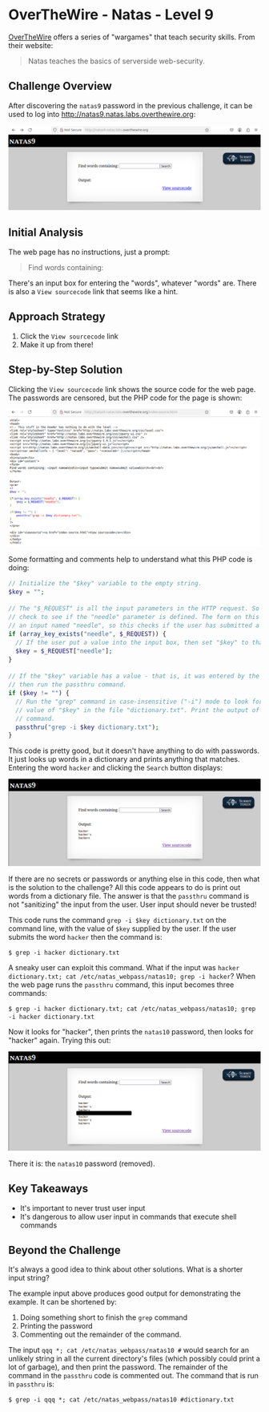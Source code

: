 # OverTheWire - Natas - Level 9

[OverTheWire](https://overthewire.org) offers a series of "wargames" that teach
security skills. From their website:

> Natas teaches the basics of serverside web-security.

## Challenge Overview

After discovering the `natas9` password in the previous challenge, it can be
used to log into http://natas9.natas.labs.overthewire.org:

![The Index Page](images/level_09/00_index_page.png)

## Initial Analysis

The web page has no instructions, just a prompt:

> Find words containing:

There's an input box for entering the "words", whatever "words" are. There is
also a `View sourcecode` link that seems like a hint.

## Approach Strategy

1. Click the `View sourcecode` link
1. Make it up from there!

## Step-by-Step Solution

Clicking the `View sourcecode` link shows the source code for the web page. The
passwords are censored, but the PHP code for the page is shown:

![Index Source Code](images/level_09/01_index_source_code.png)

Some formatting and comments help to understand what this PHP code is doing:

```php
// Initialize the "$key" variable to the empty string.
$key = "";

// The "$_REQUEST" is all the input parameters in the HTTP request. So this will
// check to see if the "needle" parameter is defined. The form on this page has
// an input named "needle", so this checks if the user has submitted a value.
if (array_key_exists("needle", $_REQUEST)) {
  // If the user put a value into the input box, then set "$key" to that value.
  $key = $_REQUEST["needle"];
}

// If the "$key" variable has a value - that is, it was entered by the user -
// then run the passthru command.
if ($key != "") {
  // Run the "grep" command in case-insensitive ("-i") mode to look for the
  // value of "$key" in the file "dictionary.txt". Print the output of the grep
  // command.
  passthru("grep -i $key dictionary.txt");
}
```

This code is pretty good, but it doesn't have anything to do with passwords. It
just looks up words in a dictionary and prints anything that matches. Entering
the word `hacker` and clicking the `Search` button displays:

![Search for Hacker](images/level_09/02_hacker_search.png)

If there are no secrets or passwords or anything else in this code, then what is
the solution to the challenge? All this code appears to do is print out words
from a dictionary file. The answer is that the `passthru` command is not
"sanitizing" the input from the user. User input should never be trusted!

This code runs the command `grep -i $key dictionary.txt` on the command line,
with the value of `$key` supplied by the user. If the user submits the word
`hacker` then the command is:

```
$ grep -i hacker dictionary.txt
```

A sneaky user can exploit this command. What if the input was
`hacker dictionary.txt; cat /etc/natas_webpass/natas10; grep -i hacker`? When
the web page runs the `passthru` command, this input becomes three commands:

```
$ grep -i hacker dictionary.txt; cat /etc/natas_webpass/natas10; grep -i hacker dictionary.txt
```

Now it looks for "hacker", then prints the `natas10` password, then looks for
"hacker" again. Trying this out:

![The Password](images/level_09/03_password.png)

There it is: the `natas10` password (removed).

## Key Takeaways

- It's important to never trust user input
- It's dangerous to allow user input in commands that execute shell commands

## Beyond the Challenge

It's always a good idea to think about other solutions. What is a shorter input
string?

The example input above produces good output for demonstrating the example. It
can be shortened by:

1. Doing something short to finish the `grep` command
2. Printing the password
3. Commenting out the remainder of the command.

The input `qqq *; cat /etc/natas_webpass/natas10 #` would search for an unlikely
string in all the current directory's files (which possibly could print a lot of
garbage), and then print the password. The remainder of the command in the
`passthru` code is commented out. The command that is run in `passthru` is:

```
$ grep -i qqq *; cat /etc/natas_webpass/natas10 #dictionary.txt
```
